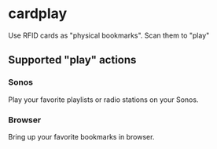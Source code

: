 # cardplay

Use RFID cards as "physical bookmarks".  Scan them to "play"

## Supported "play" actions

### Sonos

Play your favorite playlists or radio stations on your Sonos.

### Browser

Bring up your favorite bookmarks in browser.